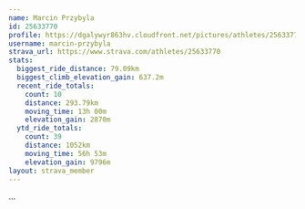 ```yaml
---
name: Marcin Przybyla
id: 25633770
profile: https://dgalywyr863hv.cloudfront.net/pictures/athletes/25633770/12947173/2/large.jpg
username: marcin-przybyla
strava_url: https://www.strava.com/athletes/25633770
stats:
  biggest_ride_distance: 79.09km
  biggest_climb_elevation_gain: 637.2m
  recent_ride_totals:
    count: 10
    distance: 293.79km
    moving_time: 13h 00m
    elevation_gain: 2870m
  ytd_ride_totals:
    count: 39
    distance: 1052km
    moving_time: 56h 53m
    elevation_gain: 9796m
layout: strava_member
--- 
```

...
